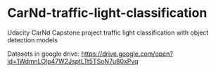 # CarNd-traffic-light-classification
Udacity CarNd Capstone project traffic light classification with object detection models

Datasets in google drive: https://drive.google.com/open?id=1WdmnLOlp47W2JsptLTt5TSoN7u80xPvq
